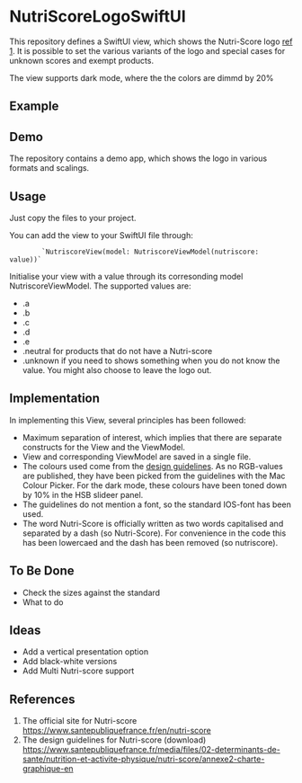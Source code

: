 # NutriScoreLogoSwiftUI

This repository defines a SwiftUI view, which shows the Nutri-Score logo [ref 1](https://www.santepubliquefrance.fr/en/nutri-score). It is possible to set the various variants of the logo and special cases for unknown scores and exempt products.

The view supports dark mode, where the the colors are dimmd by 20%

## Example


## Demo

The repository contains a demo app, which shows the logo in various formats and scalings.

## Usage

Just copy the files to your project. 

You can add the view to your SwiftUI file through:

            `NutriscoreView(model: NutriscoreViewModel(nutriscore: value))`

Initialise your view with a value through its corresonding model NutriscoreViewModel. The supported values are:
* .a
* .b
* .c
* .d
* .e
* .neutral for products that do not have a Nutri-score
* .unknown if you need to shows something when you do not know the value. You might also choose to leave the logo out.

## Implementation
In implementing this View, several principles has been followed:
* Maximum separation of interest, which implies that there are separate constructs for the View and the ViewModel.
* View and corresponding ViewModel are saved in a single file.
* The colours used come from the [design guidelines](https://www.santepubliquefrance.fr/media/files/02-determinants-de-sante/nutrition-et-activite-physique/nutri-score/annexe2-charte-graphique-en). As no RGB-values are published, they have been picked from the guidelines with the Mac Colour Picker. For the dark mode, these colours have been toned down by 10% in the HSB slideer panel.
* The guidelines do not mention a font, so the standard IOS-font has been used.
* The word Nutri-Score is officially written as two words capitalised and separated by a dash (so Nutri-Score). For convenience in the code this has been lowercaed and the dash has been removed (so nutriscore).

## To Be Done
* Check the sizes against the standard
* What to do 

## Ideas
* Add a vertical presentation option
* Add black-white versions
* Add Multi Nutri-score support

## References
1. The official site for Nutri-score https://www.santepubliquefrance.fr/en/nutri-score
2. The design guidelines for Nutri-score (download) https://www.santepubliquefrance.fr/media/files/02-determinants-de-sante/nutrition-et-activite-physique/nutri-score/annexe2-charte-graphique-en
